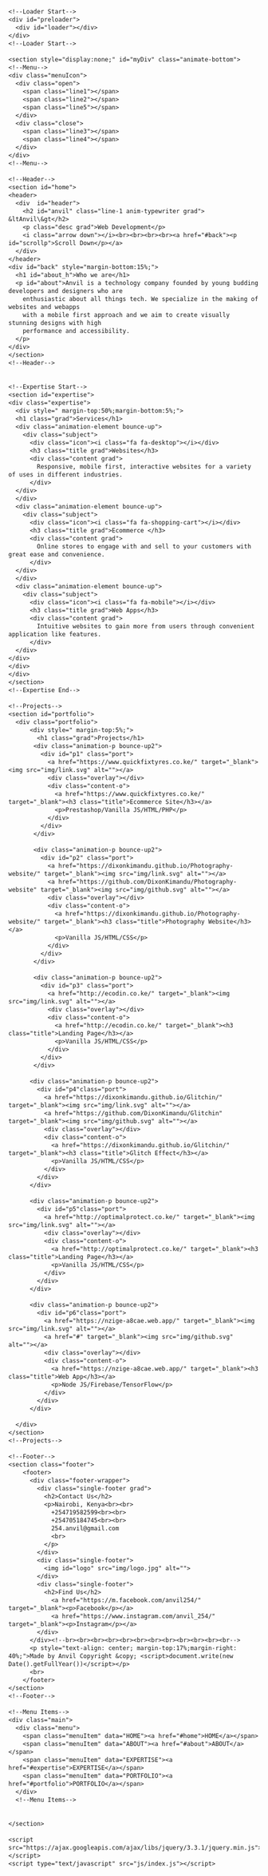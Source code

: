 <!DOCTYPE html>
<html lang="en" dir="ltr">
  <head>
    <meta name="viewport" content="width=device-width, initial-scale=1">
    <meta name="description" content="Quality web development and design.">
    <meta name="keywords" content=" anvil, website, web-design, web-development, portfolio">
    <meta name=”robots” content="index, follow">
    <title>Anvil</title>
    <link rel="stylesheet" href="css/master.css">
    <link rel="icon" href="img/logo.jpg" type="image/gif" sizes="32x32">
    <link rel="stylesheet" href="https://cdnjs.cloudflare.com/ajax/libs/font-awesome/4.7.0/css/font-awesome.min.css">
    <script src="https://code.jquery.com/jquery-3.4.1.js"></script>
    <script src="https://cdnjs.cloudflare.com/ajax/libs/gsap/2.1.2/TweenMax.min.js"></script>
  </head>
  <body onload="myFunction()">

    <!--Loader Start-->
    <div id="preloader">
      <div id="loader"></div>
    </div>
    <!--Loader Start-->

    <section style="display:none;" id="myDiv" class="animate-bottom">
    <!--Menu-->
    <div class="menuIcon">
      <div class="open">
        <span class="line1"></span>
        <span class="line2"></span>
        <span class="line5"></span>
      </div>
      <div class="close">
        <span class="line3"></span>
        <span class="line4"></span>
      </div>
    </div>
    <!--Menu-->

    <!--Header-->
    <section id="home">
    <header>
      <div  id="header">
        <h2 id="anvil" class="line-1 anim-typewriter grad">	&ltAnvil\&gt</h2>
        <p class="desc grad">Web Development</p>
        <i class="arrow down"></i><br><br><br><br><a href="#back"><p id="scrollp">Scroll Down</p></a>
      </div>
    </header>
    <div id="back" style="margin-bottom:15%;">
      <h1 id="about_h">Who we are</h1>
      <p id="about">Anvil is a technology company founded by young budding developers and designers who are
        enthusiastic about all things tech. We specialize in the making of websites and webapps
        with a mobile first approach and we aim to create visually stunning designs with high
        performance and accessibility.
      </p>
    </div>
    </section>
    <!--Header-->


    <!--Expertise Start-->
    <section id="expertise">
    <div class="expertise">
      <div style=" margin-top:50%;margin-bottom:5%;">
      <h1 class="grad">Services</h1>
      <div class="animation-element bounce-up">
        <div class="subject">
          <div class="icon"><i class="fa fa-desktop"></i></div>
          <h3 class="title grad">Websites</h3>
          <div class="content grad">
            Responsive, mobile first, interactive websites for a variety of uses in different industries.
          </div>
      </div>
      </div>
      <div class="animation-element bounce-up">
        <div class="subject">
          <div class="icon"><i class="fa fa-shopping-cart"></i></div>
          <h3 class="title grad">Ecommerce </h3>
          <div class="content grad">
            Online stores to engage with and sell to your customers with great ease and convenience.
          </div>
      </div>
      </div>
      <div class="animation-element bounce-up">
        <div class="subject">
          <div class="icon"><i class="fa fa-mobile"></i></div>
          <h3 class="title grad">Web Apps</h3>
          <div class="content grad">
            Intuitive websites to gain more from users through convenient application like features.
          </div>
      </div>
    </div>
    </div>
    </div>
    </section>
    <!--Expertise End-->

    <!--Projects-->
    <section id="portfolio">
      <div class="portfolio">
          <div style=" margin-top:5%;">
            <h1 class="grad">Projects</h1>
           <div class="animation-p bounce-up2">
             <div id="p1" class="port">
               <a href="https://www.quickfixtyres.co.ke/" target="_blank"><img src="img/link.svg" alt=""></a>
               <div class="overlay"></div>
               <div class="content-o">
                 <a href="https://www.quickfixtyres.co.ke/" target="_blank"><h3 class="title">Ecommerce Site</h3></a>
                 <p>Prestashop/Vanilla JS/HTML/PHP</p>
               </div>
             </div>
           </div>

           <div class="animation-p bounce-up2">
             <div id="p2" class="port">
               <a href="https://dixonkimandu.github.io/Photography-website/" target="_blank"><img src="img/link.svg" alt=""></a>
               <a href="https://github.com/DixonKimandu/Photography-website" target="_blank"><img src="img/github.svg" alt=""></a>
               <div class="overlay"></div>
               <div class="content-o">
                 <a href="https://dixonkimandu.github.io/Photography-website/" target="_blank"><h3 class="title">Photography Website</h3></a>
                 <p>Vanilla JS/HTML/CSS</p>
               </div>
             </div>
           </div>

           <div class="animation-p bounce-up2">
             <div id="p3" class="port">
               <a href="http://ecodin.co.ke/" target="_blank"><img src="img/link.svg" alt=""></a>
               <div class="overlay"></div>
               <div class="content-o">
                 <a href="http://ecodin.co.ke/" target="_blank"><h3 class="title">Landing Page</h3></a>
                 <p>Vanilla JS/HTML/CSS</p>
               </div>
             </div>
           </div>

          <div class="animation-p bounce-up2">
            <div id="p4"class="port">
              <a href="https://dixonkimandu.github.io/Glitchin/" target="_blank"><img src="img/link.svg" alt=""></a>
              <a href="https://github.com/DixonKimandu/Glitchin" target="_blank"><img src="img/github.svg" alt=""></a>
              <div class="overlay"></div>
              <div class="content-o">
                <a href="https://dixonkimandu.github.io/Glitchin/" target="_blank"><h3 class="title">Glitch Effect</h3></a>
                <p>Vanilla JS/HTML/CSS</p>
              </div>
            </div>
          </div>

          <div class="animation-p bounce-up2">
            <div id="p5"class="port">
              <a href="http://optimalprotect.co.ke/" target="_blank"><img src="img/link.svg" alt=""></a>
              <div class="overlay"></div>
              <div class="content-o">
                <a href="http://optimalprotect.co.ke/" target="_blank"><h3 class="title">Landing Page</h3></a>
                <p>Vanilla JS/HTML/CSS</p>
              </div>
            </div>
          </div>

          <div class="animation-p bounce-up2">
            <div id="p6"class="port">
              <a href="https://nzige-a8cae.web.app/" target="_blank"><img src="img/link.svg" alt=""></a>
              <a href="#" target="_blank"><img src="img/github.svg" alt=""></a>
              <div class="overlay"></div>
              <div class="content-o">
                <a href="https://nzige-a8cae.web.app/" target="_blank"><h3 class="title">Web App</h3></a>
                <p>Node JS/Firebase/TensorFlow</p>
              </div>
            </div>
          </div>

      </div>
    </section>
    <!--Projects-->

    <!--Footer-->
    <section class="footer">
        <footer>
          <div class="footer-wrapper">
            <div class="single-footer grad">
              <h2>Contact Us</h2>
              <p>Nairobi, Kenya<br><br>
                +254719582599<br><br>
                +254705184745<br><br>
                254.anvil@gmail.com
                <br>
              </p>
            </div>
            <div class="single-footer">
              <img id="logo" src="img/logo.jpg" alt="">
            </div>
            <div class="single-footer">
              <h2>Find Us</h2>
                <a href="https://m.facebook.com/anvil254/" target="_blank"><p>Facebook</p></a>
                <a href="https://www.instagram.com/anvil_254/" target="_blank"><p>Instagram</p></a>
            </div>
          </div><!--br><br><br><br><br><br><br><br><br><br><br><br-->
          <p style="text-align: center; margin-top:17%;margin-right: 40%;">Made by Anvil Copyright &copy; <script>document.write(new Date().getFullYear())</script></p>
          <br>
        </footer>
    </section>
    <!--Footer-->

    <!--Menu Items-->
    <div class="main">
      <div class="menu">
        <span class="menuItem" data="HOME"><a href="#home">HOME</a></span>
        <span class="menuItem" data="ABOUT"><a href="#about">ABOUT</a></span>
        <span class="menuItem" data="EXPERTISE"><a href="#expertise">EXPERTISE</a></span>
        <span class="menuItem" data="PORTFOLIO"><a href="#portfolio">PORTFOLIO</a></span>
      </div>
      <!--Menu Items-->


    </section>

    <script src="https://ajax.googleapis.com/ajax/libs/jquery/3.3.1/jquery.min.js"></script>
    <script type="text/javascript" src="js/index.js"></script>
  </body>
</html>
